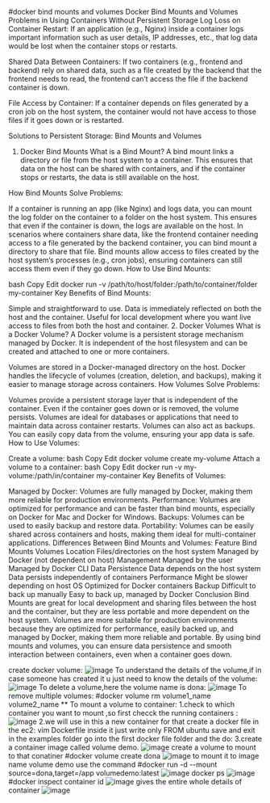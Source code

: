 #docker bind mounts and volumes
Docker Bind Mounts and Volumes
Problems in Using Containers Without Persistent Storage
Log Loss on Container Restart:
If an application (e.g., Nginx) inside a container logs important information such as user details, IP addresses, etc., that log data would be lost when the container stops or restarts.

Shared Data Between Containers:
If two containers (e.g., frontend and backend) rely on shared data, such as a file created by the backend that the frontend needs to read, the frontend can’t access the file if the backend container is down.

File Access by Container:
If a container depends on files generated by a cron job on the host system, the container would not have access to those files if it goes down or is restarted.

Solutions to Persistent Storage: Bind Mounts and Volumes
1. Docker Bind Mounts
What is a Bind Mount? A bind mount links a directory or file from the host system to a container. This ensures that data on the host can be shared with containers, and if the container stops or restarts, the data is still available on the host.

How Bind Mounts Solve Problems:

If a container is running an app (like Nginx) and logs data, you can mount the log folder on the container to a folder on the host system. This ensures that even if the container is down, the logs are available on the host.
In scenarios where containers share data, like the frontend container needing access to a file generated by the backend container, you can bind mount a directory to share that file.
Bind mounts allow access to files created by the host system’s processes (e.g., cron jobs), ensuring containers can still access them even if they go down.
How to Use Bind Mounts:

bash
Copy
Edit
docker run -v /path/to/host/folder:/path/to/container/folder my-container
Key Benefits of Bind Mounts:

Simple and straightforward to use.
Data is immediately reflected on both the host and the container.
Useful for local development where you want live access to files from both the host and container.
2. Docker Volumes
What is a Docker Volume? A Docker volume is a persistent storage mechanism managed by Docker. It is independent of the host filesystem and can be created and attached to one or more containers.

Volumes are stored in a Docker-managed directory on the host.
Docker handles the lifecycle of volumes (creation, deletion, and backups), making it easier to manage storage across containers.
How Volumes Solve Problems:

Volumes provide a persistent storage layer that is independent of the container. Even if the container goes down or is removed, the volume persists.
Volumes are ideal for databases or applications that need to maintain data across container restarts.
Volumes can also act as backups. You can easily copy data from the volume, ensuring your app data is safe.
How to Use Volumes:

Create a volume:
bash
Copy
Edit
docker volume create my-volume
Attach a volume to a container:
bash
Copy
Edit
docker run -v my-volume:/path/in/container my-container
Key Benefits of Volumes:

Managed by Docker: Volumes are fully managed by Docker, making them more reliable for production environments.
Performance: Volumes are optimized for performance and can be faster than bind mounts, especially on Docker for Mac and Docker for Windows.
Backups: Volumes can be used to easily backup and restore data.
Portability: Volumes can be easily shared across containers and hosts, making them ideal for multi-container applications.
Differences Between Bind Mounts and Volumes:
Feature	Bind Mounts	Volumes
Location	Files/directories on the host system	Managed by Docker (not dependent on host)
Management	Managed by the user	Managed by Docker CLI
Data Persistence	Data depends on the host system	Data persists independently of containers
Performance	Might be slower depending on host OS	Optimized for Docker containers
Backup	Difficult to back up manually	Easy to back up, managed by Docker
Conclusion
Bind Mounts are great for local development and sharing files between the host and the container, but they are less portable and more dependent on the host system.
Volumes are more suitable for production environments because they are optimized for performance, easily backed up, and managed by Docker, making them more reliable and portable.
By using bind mounts and volumes, you can ensure data persistence and smooth interaction between containers, even when a container goes down.

create docker volume:
![image](https://github.com/user-attachments/assets/75d9210f-7b73-45cc-8b10-cfe7cfea27bc)
To understand the details of the volume,if in case someone has created it u just need to know the details of the volume:
![image](https://github.com/user-attachments/assets/29a8f9a6-434f-4019-a1c0-64c437ad618c)
To delete a volume,here the volume name is dona:
![image](https://github.com/user-attachments/assets/334418e5-bb8d-4606-b0c4-a8ef2fc328b2)
To remove multiple volumes:
#docker volume rm volume1_name volume2_name
** To mount a volume to container:
1.check to which container you want to mount ,so first checck the running containers :
![image](https://github.com/user-attachments/assets/6b456d2d-098e-4aa1-8dd6-8fd4d9a91ff2)
2.we will use in this a new container for that create a docker file in the ec2:
vim Dockerfile
inside it just write only
FROM ubuntu
save and exit
in the examples folder go into the first docker file folder and the do:
3.create a container image called volume demo.
![image](https://github.com/user-attachments/assets/004bb95f-3ceb-452f-8847-b40520b092fc)
create a volume to mount to that conatiner
#docker volume create dona
![image](https://github.com/user-attachments/assets/ad176aaa-10cf-4cf6-a891-c1e4d2393392)
to mount it to image name volume demo use the command
#docker run -d --mount source=dona,target=/app volumedemo:latest
![image](https://github.com/user-attachments/assets/1c0de20e-e9e4-4a9d-993d-26de8ee3e2e6)
docker ps
![image](https://github.com/user-attachments/assets/52c79c99-1d47-4817-9c62-dbe678955306)
#docker inspect container id
![image](https://github.com/user-attachments/assets/d17d780c-c779-46af-9b3c-a39ba0739e03)
gives the  entire whole details of container
![image](https://github.com/user-attachments/assets/1c547812-2b82-4a2a-92f6-4c668ef4fc5b)






